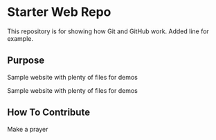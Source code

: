 # Starter Web Repo

This repository is for showing how Git and GitHub work.
Added line for example.
## Purpose

Sample website with plenty of files for demos

Sample website with plenty of files for demos

## How To Contribute

Make a prayer